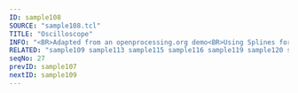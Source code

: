 ```yaml
---
ID: sample108
SOURCE: "sample108.tcl"
TITLE: "Oscilloscope"
INFO: "<BR>Adapted from an openprocessing.org demo<BR>Using Splines for drawing damped waves"
RELATED: "sample109 sample113 sample115 sample116 sample119 sample120 sample121"
seqNo: 27
prevID: sample107
nextID: sample109
---
```

